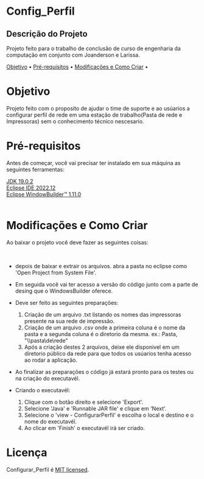 # Config_Perfil

## Descrição do Projeto
<p> Projeto feito para o trabalho de conclusão de curso de engenharia da computação em conjunto com Joanderson e Larissa.</p>

<p>
 <a href="#objetivo">Objetivo</a> •
 <a href="#Pré-requisitos">Pré-requisitos</a> • 
 <a href="#Modificações-e-Como-Criar">Modificações e Como Criar</a> • 
</p>

# Objetivo

<p> Projeto feito com o proposito de ajudar o time de suporte e ao usúarios a configurar perfil de rede em uma estação de trabalho(Pasta de rede e Impressoras) sem o conhecimento técnico nescesario.</p>

# Pré-requisitos

<p> Antes de começar, você vai precisar ter instalado em sua máquina as seguintes ferramentas: </p>
<a href="https://www.oracle.com/java/technologies/javase/jdk19-archive-downloads.html"> JDK 19.0.2</a><br />
<a href="https://www.eclipse.org/downloads/packages/release"> Eclipse IDE 2022.12</a><br />
<a href="https://projects.eclipse.org/projects/tools.windowbuilder"> Eclipse WindowBuilder™ 1.11.0</a><br />
<br />

# Modificações e Como Criar

<p> Ao baixar o projeto você deve fazer as seguintes coisas:</p><br />

* depois de baixar e extrair os arquivos. abra a pasta no eclipse como 'Open Project from System File'.

* Em seguida você vai ter acesso a versão do código junto com a parte de desing que o WindowsBuilder oferece.

* Deve ser feito as seguintes preparações: 

    1. Criação de um arquivo .txt listando os nomes das impressoras presente na sua rede de impressão.
    2. Criação de um arquivo .csv onde a primeira coluna é o nome da pasta e a segunda coluna é o diretorio da mesma. ex.: Pasta, "\\\\pasta\\de\\rede"
    3. Após a criação destes 2 arquivos, deixe ele disponivel em um diretorio público da rede para que todos os usúarios tenha acesso ao rodar a aplicação.

* Ao finalizar as preparações o código já estará pronto para os testes ou na criação do executavél.

* Criando o executavél:
    1. Clique com o botão direito e selecione 'Export'.
    2. Selecione 'Java' e 'Runnable JAR file' e clique em 'Next'.
    3. Selecione o 'view - ConfigurarPerfil' e escolha o local e destino e o nome do executavél.
    4. Ao clicar em 'Finish' o executavél irá ser criado.

# Licença

Configurar_Perfil é [MIT licensed](./LICENSE).
